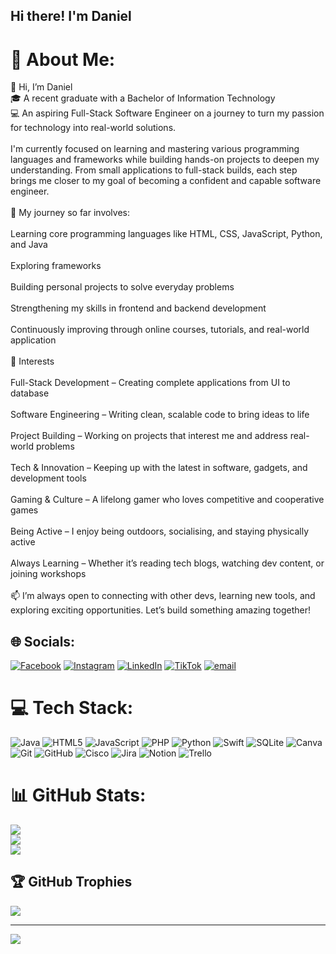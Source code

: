 ## Hi there! I'm Daniel 

# 💫 About Me:
👋 Hi, I’m Daniel<br>🎓 A recent graduate with a Bachelor of Information Technology<br>💻 An aspiring Full-Stack Software Engineer on a journey to turn my passion for technology into real-world solutions.<br><br>I'm currently focused on learning and mastering various programming languages and frameworks while building hands-on projects to deepen my understanding. From small applications to full-stack builds, each step brings me closer to my goal of becoming a confident and capable software engineer.<br><br>🧠 My journey so far involves:<br><br>Learning core programming languages like HTML, CSS, JavaScript, Python, and Java<br><br>Exploring frameworks<br><br>Building personal projects to solve everyday problems<br><br>Strengthening my skills in frontend and backend development<br><br>Continuously improving through online courses, tutorials, and real-world application<br><br>🚀 Interests<br><br>Full-Stack Development – Creating complete applications from UI to database<br><br>Software Engineering – Writing clean, scalable code to bring ideas to life<br><br>Project Building – Working on projects that interest me and address real-world problems<br><br>Tech & Innovation – Keeping up with the latest in software, gadgets, and development tools<br><br>Gaming & Culture – A lifelong gamer who loves competitive and cooperative games<br><br>Being Active – I enjoy being outdoors, socialising, and staying physically active<br><br>Always Learning – Whether it’s reading tech blogs, watching dev content, or joining workshops<br><br>📫 I’m always open to connecting with other devs, learning new tools, and exploring exciting opportunities. Let’s build something amazing together!<br>


## 🌐 Socials:
[![Facebook](https://img.shields.io/badge/Facebook-%231877F2.svg?logo=Facebook&logoColor=white)](https://facebook.com/daniel.la.343483) [![Instagram](https://img.shields.io/badge/Instagram-%23E4405F.svg?logo=Instagram&logoColor=white)](https://instagram.com/Daniel.la4) [![LinkedIn](https://img.shields.io/badge/LinkedIn-%230077B5.svg?logo=linkedin&logoColor=white)](https://linkedin.com/in/Daniel4la) [![TikTok](https://img.shields.io/badge/TikTok-%23000000.svg?logo=TikTok&logoColor=white)](https://tiktok.com/@Daniel4la) [![email](https://img.shields.io/badge/Email-D14836?logo=gmail&logoColor=white)](mailto:dla66772@gmail.com) 

# 💻 Tech Stack:
![Java](https://img.shields.io/badge/java-%23ED8B00.svg?style=for-the-badge&logo=openjdk&logoColor=white) ![HTML5](https://img.shields.io/badge/html5-%23E34F26.svg?style=for-the-badge&logo=html5&logoColor=white) ![JavaScript](https://img.shields.io/badge/javascript-%23323330.svg?style=for-the-badge&logo=javascript&logoColor=%23F7DF1E) ![PHP](https://img.shields.io/badge/php-%23777BB4.svg?style=for-the-badge&logo=php&logoColor=white) ![Python](https://img.shields.io/badge/python-3670A0?style=for-the-badge&logo=python&logoColor=ffdd54) ![Swift](https://img.shields.io/badge/swift-F54A2A?style=for-the-badge&logo=swift&logoColor=white) ![SQLite](https://img.shields.io/badge/sqlite-%2307405e.svg?style=for-the-badge&logo=sqlite&logoColor=white) ![Canva](https://img.shields.io/badge/Canva-%2300C4CC.svg?style=for-the-badge&logo=Canva&logoColor=white) ![Git](https://img.shields.io/badge/git-%23F05033.svg?style=for-the-badge&logo=git&logoColor=white) ![GitHub](https://img.shields.io/badge/github-%23121011.svg?style=for-the-badge&logo=github&logoColor=white) ![Cisco](https://img.shields.io/badge/cisco-%23049fd9.svg?style=for-the-badge&logo=cisco&logoColor=black) ![Jira](https://img.shields.io/badge/jira-%230A0FFF.svg?style=for-the-badge&logo=jira&logoColor=white) ![Notion](https://img.shields.io/badge/Notion-%23000000.svg?style=for-the-badge&logo=notion&logoColor=white) ![Trello](https://img.shields.io/badge/Trello-%23026AA7.svg?style=for-the-badge&logo=Trello&logoColor=white)
# 📊 GitHub Stats:
![](https://github-readme-stats.vercel.app/api?username=Daniel4la&theme=radical&hide_border=false&include_all_commits=true&count_private=true)<br/>
![](https://nirzak-streak-stats.vercel.app/?user=Daniel4la&theme=radical&hide_border=false)<br/>
![](https://github-readme-stats.vercel.app/api/top-langs/?username=Daniel4la&theme=radical&hide_border=false&include_all_commits=true&count_private=true&layout=compact)

## 🏆 GitHub Trophies
![](https://github-profile-trophy.vercel.app/?username=Daniel4la&theme=radical&no-frame=false&no-bg=true&margin-w=4)

---
[![](https://visitcount.itsvg.in/api?id=Daniel4la&icon=0&color=0)](https://visitcount.itsvg.in)

<!-- Proudly created with GPRM ( https://gprm.itsvg.in ) -->
